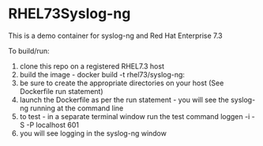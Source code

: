 # RHEL73Syslog-ng

This is a demo container for syslog-ng and Red Hat Enterprise 7.3

To build/run:

1. clone this repo on a registered RHEL7.3 host
2. build the image - docker build -t rhel73/syslog-ng:
3. be sure to create the appropriate directories on your host (See Dockerfile run statement)
4. launch the Dockerfile as per the run statement - you will see the syslog-ng running at the command line
5. to test - in a separate terminal window run the test command loggen -i -S -P localhost 601
6. you will see logging in the syslog-ng window
